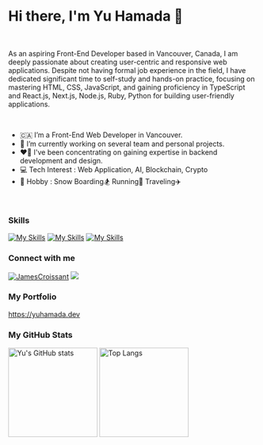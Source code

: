 
<h1>Hi there, I'm Yu Hamada 👋</h1>

<br />

As an aspiring Front-End Developer based in Vancouver, Canada, I am deeply passionate about creating user-centric and responsive web applications. Despite not having formal job experience in the field, I have dedicated significant time to self-study and hands-on practice, focusing on mastering HTML, CSS, JavaScript, and gaining proficiency in TypeScript and React.js, Next.js, Node.js, Ruby, Python for building user-friendly applications.

<br />

- 🇨🇦 I’m a Front-End Web Developer in Vancouver.
- 🌱 I’m currently working on several team and personal projects.
- ❤️‍🔥 I've been concentrating on gaining expertise in backend development and design.
- 💻 Tech Interest : Web Application, AI, Blockchain, Crypto
- 🧡 Hobby : Snow Boarding🏂  Running👟  Traveling✈️

<br />

### Skills
[![My Skills](https://skillicons.dev/icons?i=html,css,js,ts,python,ruby,wordpress&theme=light)](https://github.com/JamesCroissant)
[![My Skills](https://skillicons.dev/icons?i=react,nextjs,nodejs,express,flask,django,rails,redux,tailwind,sass,selenium,bootstrap&theme=light)](https://github.com/JamesCroissant)
[![My Skills](https://skillicons.dev/icons?i=git,docker,aws,firebase,supabase,prisma,postgres,mongodb,figma&theme=light)](https://github.com/JamesCroissant)

### Connect with me
<p align="left">
 <a href="https://www.linkedin.com/in/yu-hamada/" target="_blank" rel="noopener noreferrer"><img src="https://skillicons.dev/icons?i=linkedin" alt="JamesCroissant" /></a>
 <a href="https://twitter.com/yu_van_engineer" target="_blank" rel="noopener noreferrer"><img src="https://skillicons.dev/icons?i=twitter" lt="JamesCroissant"/></a>
</p>

### My Portfolio
<div align="left">
 <a href="https://yuhamada.dev" target="_blank" rel="noopener noreferrer">https://yuhamada.dev</a>
</div>

### My GitHub Stats
<div align="left"> 
  <img src="https://github-readme-stats.vercel.app/api?username=JamesCroissant&show_icons=true&hide=&count_private=true&hide_border=true&show_icons=true&theme=tokyonight" alt="Yu's GitHub stats" height="180px"　/>
  <img alt="Top Langs" height="180px" src="https://github-readme-stats.vercel.app/api/top-langs/?username=JamesCroissant&layout=compact&count_private=true&show_icons=true&theme=tokyonight" />
</div>


<br />

